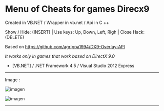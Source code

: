 # Menu of Cheats for games Direcx9
Created in VB.NET / Wrapper in vb.net / Api in C ++

Show / Hide: (INSERT) | Use keys: Up, Down, Left, Righ  | Close Hack: (DELETE)

Based on https://github.com/agrippa1994/DX9-Overlay-API

*It works only in games that work based on DirectX 9.0*

* [VB.NET] / .NET Framework 4.5 / Visual Studio 2012 Express

----------------------------------------------------------------------------------------------------------------------------------

Image :

![imagen](https://i.ibb.co/xHQ3vjr/Debug.png)



![imagen](https://i.ibb.co/0CZfJrm/SAMP-test.png)

----------------------------------------------------------------------------------------------------------------------------------

